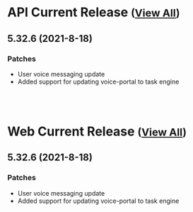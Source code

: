 
# API Current Release <small>([View All](/API.md))</small>
## 5.32.6 (2021-8-18)
### Patches 

- User voice messaging update
- Added support for updating voice-portal to task engine

<br><br>
# Web Current Release <small>([View All](/Web.md))</small>
## 5.32.6 (2021-8-18)
### Patches 

- User voice messaging update
- Added support for updating voice-portal to task engine

  